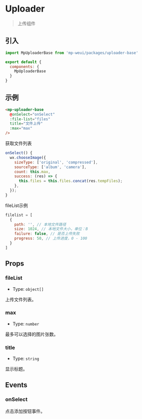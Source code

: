 # Uploader

> 上传组件

## 引入

``` js
import MpUploaderBase from 'mp-weui/packages/uploader-base'

export default {
  components: {
    MpUploaderBase
  }
}
```

## 示例

``` html
<mp-uploader-base
  @onSelect="onSelect"
  :file-list="files"
  title="文件上传"
  :max="max"
/>
```

获取文件列表

``` js
onSelect() {
  wx.chooseImage({
    sizeType: ['original', 'compressed'],
    sourceType: ['album', 'camera'],
    count: this.max,
    success: (res) => {
      this.files = this.files.concat(res.tempFiles);
    },
  });
}
```

fileList示例

``` js
filelist = [
  {
    path: '', // 本地文件路径
    size: 1024, // 本地文件大小，单位：B
    failure: false, // 是否上传失败
    progress: 50, // 上传进度，0 - 100
  }
]
```

## Props

### fileList

* Type: `object[]`

上传文件列表。

### max

* Type: `number`

最多可以选择的图片张数。

### title

* Type: `string`

显示标题。

## Events

### onSelect

点击添加按钮事件。
